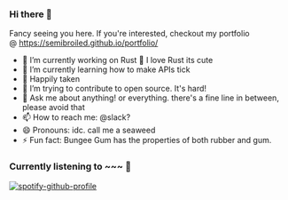### Hi there 👋
Fancy seeing you here. If you're interested, checkout my portfolio @ https://semibroiled.github.io/portfolio/

- 🔭 I’m currently working on Rust 🦀 I love Rust its cute
- 🌱 I’m currently learning how to make APIs tick
- 👯 Happily taken
- 🤔 I’m trying to contribute to open source. It's hard! 
- 💬 Ask me about anything! or everything. there's a fine line in between, please avoid that
- 📫 How to reach me: @slack? 
- 😄 Pronouns: idc. call me a seaweed
- ⚡ Fun fact: Bungee Gum has the properties of both rubber and gum. 

### Currently listening to ~~~ 🎵
[![spotify-github-profile](https://spotify-github-profile.vercel.app/api/view?uid=fjc6ph6k7ve3dbaj2o5l29d2e&cover_image=true&theme=default)](https://spotify-github-profile.vercel.app/api/view?uid=fjc6ph6k7ve3dbaj2o5l29d2e&redirect=true)

